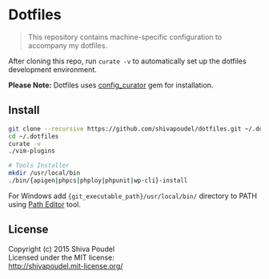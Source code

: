 Dotfiles
========

> This repository contains machine-specific configuration to accompany my dotfiles.

After cloning this repo, run `curate -v` to automatically set up the dotfiles development
environment.

__Please Note:__ Dotfiles uses [config_curator](https://rubygems.org/gems/config_curator) gem for installation.

Install
-------

```bash
git clone --recursive https://github.com/shivapoudel/dotfiles.git ~/.dotfiles
cd ~/.dotfiles
curate -v
./vim-plugins

# Tools Installer
mkdir /usr/local/bin
./bin/{apigen|phpcs|phploy|phpunit|wp-cli}-install
```

For Windows add `{git_executable_path}/usr/local/bin/` directory to PATH using [Path Editor](https://patheditor2.codeplex.com/) tool.

License
-------

Copyright (c) 2015 Shiva Poudel  
Licensed under the MIT license:  
<http://shivapoudel.mit-license.org/>
